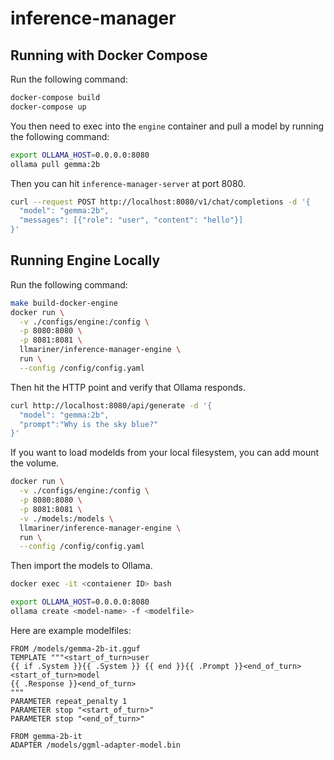 # inference-manager

## Running with Docker Compose

Run the following command:

```bash
docker-compose build
docker-compose up
```

You then need to exec into the `engine` container and pull a model by running the following command:

```bash
export OLLAMA_HOST=0.0.0.0:8080
ollama pull gemma:2b
```

Then you can hit `inference-manager-server` at port 8080.

```bash
curl --request POST http://localhost:8080/v1/chat/completions -d '{
  "model": "gemma:2b",
  "messages": [{"role": "user", "content": "hello"}]
}'
```

## Running Engine Locally

Run the following command:

```bash
make build-docker-engine
docker run \
  -v ./configs/engine:/config \
  -p 8080:8080 \
  -p 8081:8081 \
  llmariner/inference-manager-engine \
  run \
  --config /config/config.yaml
```

Then hit the HTTP point and verify that Ollama responds.

```bash
curl http://localhost:8080/api/generate -d '{
  "model": "gemma:2b",
  "prompt":"Why is the sky blue?"
}'
```


If you want to load modelds from your local filesystem, you can add mount the volume.

```bash
docker run \
  -v ./configs/engine:/config \
  -p 8080:8080 \
  -p 8081:8081 \
  -v ./models:/models \
  llmariner/inference-manager-engine \
  run \
  --config /config/config.yaml
```

Then import the models to Ollama.

```bash
docker exec -it <contaiener ID> bash

export OLLAMA_HOST=0.0.0.0:8080
ollama create <model-name> -f <modelfile>
```

Here are example modelfiles:

```
FROM /models/gemma-2b-it.gguf
TEMPLATE """<start_of_turn>user
{{ if .System }}{{ .System }} {{ end }}{{ .Prompt }}<end_of_turn>
<start_of_turn>model
{{ .Response }}<end_of_turn>
"""
PARAMETER repeat_penalty 1
PARAMETER stop "<start_of_turn>"
PARAMETER stop "<end_of_turn>"
```

```
FROM gemma-2b-it
ADAPTER /models/ggml-adapter-model.bin
```
